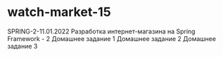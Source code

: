 # watch-market-15
SPRING-2-11.01.2022
Разработка интернет-магазина на Spring Framework - 2 
Домашнее задание 1 
Домашнее задание 2
Домашнее задание 3
